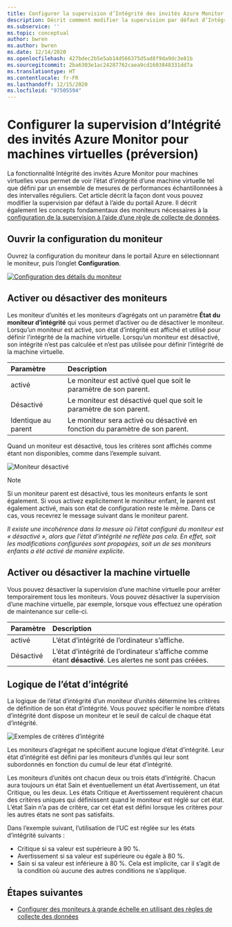 ```yaml
---
title: Configurer la supervision d’Intégrité des invités Azure Monitor pour machines virtuelles (préversion)
description: Décrit comment modifier la supervision par défaut d’Intégrité des invités Azure Monitor pour machines virtuelles (préversion) à l’aide du portail Azure.
ms.subservice: ''
ms.topic: conceptual
author: bwren
ms.author: bwren
ms.date: 12/14/2020
ms.openlocfilehash: 427bdec2b5e5ab14d566375d5ad8f9da9dc3e81b
ms.sourcegitcommit: 2ba6303e1ac24287762caea9cd1603848331dd7a
ms.translationtype: HT
ms.contentlocale: fr-FR
ms.lasthandoff: 12/15/2020
ms.locfileid: "97505594"
---
```

# <a name="configure-monitoring-in-azure-monitor-for-vms-guest-health-preview"></a>Configurer la supervision d’Intégrité des invités Azure Monitor pour machines virtuelles (préversion)
La fonctionnalité Intégrité des invités Azure Monitor pour machines virtuelles vous permet de voir l’état d’intégrité d’une machine virtuelle tel que défini par un ensemble de mesures de performances échantillonnées à des intervalles réguliers. Cet article décrit la façon dont vous pouvez modifier la supervision par défaut à l’aide du portail Azure. Il décrit également les concepts fondamentaux des moniteurs nécessaires à la [configuration de la supervision à l’aide d’une règle de collecte de données](vminsights-health-configure-dcr.md).

## <a name="open-monitor-configuration"></a>Ouvrir la configuration du moniteur
Ouvrez la configuration du moniteur dans le portail Azure en sélectionnant le moniteur, puis l’onglet **Configuration**.

[![Configuration des détails du moniteur](media/vminsights-health-overview/monitor-details-configuration.png)](media/vminsights-health-overview/monitor-details-configuration.png#lightbox)

## <a name="enable-or-disable-monitors"></a>Activer ou désactiver des moniteurs
Les moniteur d’unités et les moniteurs d’agrégats ont un paramètre **État du moniteur d’intégrité** qui vous permet d’activer ou de désactiver le moniteur. Lorsqu’un moniteur est activé, son état d’intégrité est affiché et utilisé pour définir l’intégrité de la machine virtuelle. Lorsqu’un moniteur est désactivé, son intégrité n’est pas calculée et n’est pas utilisée pour définir l’intégrité de la machine virtuelle.

| Paramètre | Description |
|:---|:---|
| activé | Le moniteur est activé quel que soit le paramètre de son parent. |
| Désactivé | Le moniteur est désactivé quel que soit le paramètre de son parent. |
| Identique au parent | Le moniteur sera activé ou désactivé en fonction du paramètre de son parent. |

Quand un moniteur est désactivé, tous les critères sont affichés comme étant non disponibles, comme dans l’exemple suivant.

![Moniteur désactivé](media/vminsights-health-configure/disabled-monitor.png)


> [!NOTE]
> Si un moniteur parent est désactivé, tous les moniteurs enfants le sont également. Si vous activez explicitement le moniteur enfant, le parent est également activé, mais son état de configuration reste le même. Dans ce cas, vous recevrez le message suivant dans le moniteur parent.
>
> *Il existe une incohérence dans la mesure où l’état configuré du moniteur est « désactivé », alors que l’état d’intégrité ne reflète pas cela. En effet, soit les modifications configurées sont propagées, soit un de ses moniteurs enfants a été activé de manière explicite.*

## <a name="enable-or-disable-virtual-machine"></a>Activer ou désactiver la machine virtuelle
Vous pouvez désactiver la supervision d’une machine virtuelle pour arrêter temporairement tous les moniteurs. Vous pouvez désactiver la supervision d’une machine virtuelle, par exemple, lorsque vous effectuez une opération de maintenance sur celle-ci.

| Paramètre | Description |
|:---|:---|
| activé  | L’état d’intégrité de l’ordinateur s’affiche. |
| Désactivé | L’état d’intégrité de l’ordinateur s’affiche comme étant **désactivé**. Les alertes ne sont pas créées. |

## <a name="health-state-logic"></a>Logique de l’état d’intégrité
La logique de l’état d’intégrité d’un moniteur d’unités détermine les critères de définition de son état d’intégrité. Vous pouvez spécifier le nombre d’états d’intégrité dont dispose un moniteur et le seuil de calcul de chaque état d’intégrité.

![Exemples de critères d’intégrité](media/vminsights-health-configure/sample-health-criteria.png)

Les moniteurs d’agrégat ne spécifient aucune logique d’état d’intégrité. Leur état d’intégrité est défini par les moniteurs d’unités qui leur sont subordonnés en fonction du cumul de leur état d’intégrité.

Les moniteurs d’unités ont chacun deux ou trois états d’intégrité. Chacun aura toujours un état Sain et éventuellement un état Avertissement, un état Critique, ou les deux. Les états Critique et Avertissement requièrent chacun des critères uniques qui définissent quand le moniteur est réglé sur cet état. L’état Sain n’a pas de critère, car cet état est défini lorsque les critères pour les autres états ne sont pas satisfaits.

Dans l’exemple suivant, l’utilisation de l’UC est réglée sur les états d’intégrité suivants :

- Critique si sa valeur est supérieure à 90 %.
- Avertissement si sa valeur est supérieure ou égale à 80 %.
- Sain si sa valeur est inférieure à 80 %. Cela est implicite, car il s’agit de la condition où aucune des autres conditions ne s’applique.

## <a name="next-steps"></a>Étapes suivantes

- [Configurer des moniteurs à grande échelle en utilisant des règles de collecte des données](vminsights-health-configure-dcr.md)